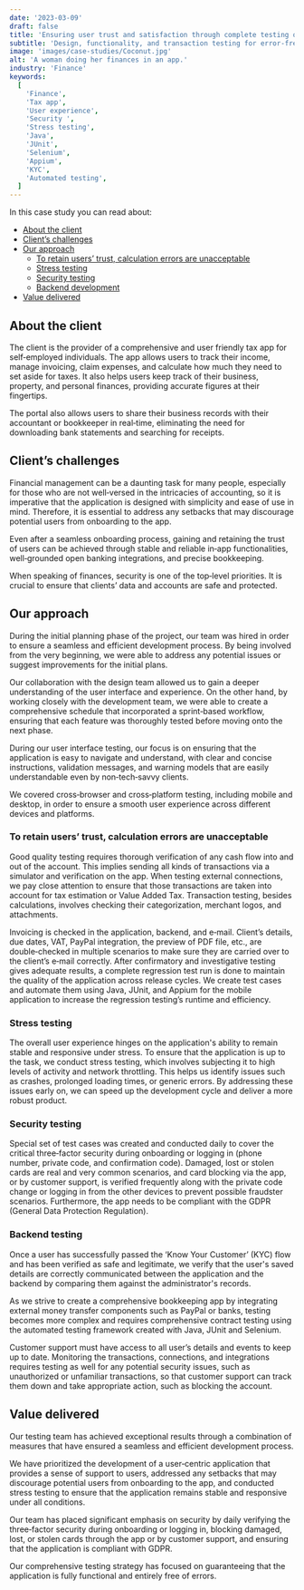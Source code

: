 ```yaml
---
date: '2023-03-09'
draft: false
title: 'Ensuring user trust and satisfaction through complete testing of an accounting & tax application'
subtitle: 'Design, functionality, and transaction testing for error-free cash flow and invoicing'
image: 'images/case-studies/Coconut.jpg'
alt: 'A woman doing her finances in an app.'
industry: 'Finance'
keywords:
  [
    'Finance',
    'Tax app',
    'User experience',
    'Security ',
    'Stress testing',
    'Java',
    'JUnit',
    'Selenium',
    'Appium',
    'KYC',
    'Automated testing',
  ]
---
```


In this case study you can read about:

- [About the client](#about-the-client)
- [Client’s challenges](#clients-challenges)
- [Our approach](#our-approach)
  - [To retain users’ trust, calculation errors are unacceptable](#quality-assurance)
  - [Stress testing](#stress-testing)
  - [Security testing](#security-testing)
  - [Backend development](#backend-development)
- [Value delivered](#value-delivered)

## About the client

The client is the provider of a comprehensive and user friendly tax app for self&#8209;employed individuals. The app allows users to track their income, manage invoicing, claim expenses, and calculate how much they need to set aside for taxes. It also helps users keep track of their business, property, and personal finances, providing accurate figures at their fingertips.

The portal also allows users to share their business records with their accountant or bookkeeper in real&#8209;time, eliminating the need for downloading bank statements and searching for receipts.

## Client’s challenges

Financial management can be a daunting task for many people, especially for those who are not well&#8209;versed in the intricacies of accounting, so it is imperative that the application is designed with simplicity and ease of use in mind. Therefore, it is essential to address any setbacks that may discourage potential users from onboarding to the app.

Even after a seamless onboarding process, gaining and retaining the trust of users can be achieved through stable and reliable in&#8209;app functionalities, well&#8209;grounded open banking integrations, and precise bookkeeping.

When speaking of finances, security is one of the top&#8209;level priorities. It is crucial to ensure that clients’ data and accounts are safe and protected.

## Our approach

During the initial planning phase of the project, our team was hired in order to ensure a seamless and efficient development process. By being involved from the very beginning, we were able to address any potential issues or suggest improvements for the initial plans.

Our collaboration with the design team allowed us to gain a deeper understanding of the user interface and experience. On the other hand, by working closely with the development team, we were able to create a comprehensive schedule that incorporated a sprint&#8209;based workflow, ensuring that each feature was thoroughly tested before moving onto the next phase.

During our user interface testing, our focus is on ensuring that the application is easy to navigate and understand, with clear and concise instructions, validation messages, and warning models that are easily understandable even by non&#8209;tech&#8209;savvy clients.

We covered cross&#8209;browser and cross&#8209;platform testing, including mobile and desktop, in order to ensure a smooth user experience across different devices and platforms.

### To retain users’ trust, calculation errors are unacceptable

Good quality testing requires thorough verification of any cash flow into and out of the account. This implies sending all kinds of transactions via a simulator and verification on the app. When testing external connections, we pay close attention to ensure that those transactions are taken into account for tax estimation or Value Added Tax. Transaction testing, besides calculations, involves checking their categorization, merchant logos, and attachments.

Invoicing is checked in the application, backend, and e&#8209;mail. Client’s details, due dates, VAT, PayPal integration, the preview of PDF file, etc., are double&#8209;checked in multiple scenarios to make sure they are carried over to the client’s e&#8209;mail correctly. After confirmatory and investigative testing gives adequate results, a complete regression test run is done to maintain the quality of the application across release cycles.
We create test cases and automate them using Java, JUnit, and Appium for the mobile application to increase the regression testing’s runtime and efficiency.

### Stress testing

The overall user experience hinges on the application's ability to remain stable and responsive under stress. To ensure that the application is up to the task, we conduct stress testing, which involves subjecting it to high levels of activity and network throttling. This helps us identify issues such as crashes, prolonged loading times, or generic errors. By addressing these issues early on, we can speed up the development cycle and deliver a more robust product.

### Security testing

Special set of test cases was created and conducted daily to cover the critical three&#8209;factor security during onboarding or logging in (phone number, private code, and confirmation code). Damaged, lost or stolen cards are real and very common scenarios, and card blocking via the app, or by customer support, is verified frequently along with the private code change or logging in from the other devices to prevent possible fraudster scenarios. Furthermore, the app needs to be compliant with the GDPR (General Data Protection Regulation).

### Backend testing

Once a user has successfully passed the ‘Know Your Customer’ (KYC) flow and has been verified as safe and legitimate, we verify that the user's saved details are correctly communicated between the application and the backend by comparing them against the administrator's records.

As we strive to create a comprehensive bookkeeping app by integrating external money transfer components such as PayPal or banks, testing becomes more complex and requires comprehensive contract testing using the automated testing framework created with Java, JUnit and Selenium.

Customer support must have access to all user’s details and events to keep up to date. Monitoring the transactions, connections, and integrations requires testing as well for any potential security issues, such as unauthorized or unfamiliar transactions, so that customer support can track them down and take appropriate action, such as blocking the account.

## Value delivered

Our testing team has achieved exceptional results through a combination of measures that have ensured a seamless and efficient development process.

We have prioritized the development of a user&#8209;centric application that provides a sense of support to users, addressed any setbacks that may discourage potential users from onboarding to the app, and conducted stress testing to ensure that the application remains stable and responsive under all conditions.

Our team has placed significant emphasis on security by daily verifying the three&#8209;factor security during onboarding or logging in, blocking damaged, lost, or stolen cards through the app or by customer support, and ensuring that the application is compliant with GDPR.

Our comprehensive testing strategy has focused on guaranteeing that the application is fully functional and entirely free of errors.
